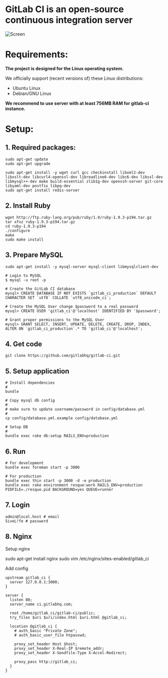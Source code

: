 # GitLab CI is an open-source continuous integration server

![Screen](https://github.com/downloads/gitlabhq/gitlab-ci/gitlab_ci_preview.png)


# Requirements: 

**The project is designed for the Linux operating system.**

We officially support (recent versions of) these Linux distributions:

- Ubuntu Linux
- Debian/GNU Linux

__We recommend to use server with at least 756MB RAM for gitlab-ci instance.__


# Setup: 

## 1. Required packages:

    sudo apt-get update
    sudo apt-get upgrade

    sudo apt-get install -y wget curl gcc checkinstall libxml2-dev libxslt-dev libcurl4-openssl-dev libreadline6-dev libc6-dev libssl-dev libmysql++-dev make build-essential zlib1g-dev openssh-server git-core libyaml-dev postfix libpq-dev
    sudo apt-get install redis-server 

## 2. Install Ruby

    wget http://ftp.ruby-lang.org/pub/ruby/1.9/ruby-1.9.3-p194.tar.gz
    tar xfvz ruby-1.9.3-p194.tar.gz
    cd ruby-1.9.3-p194
    ./configure
    make
    sudo make install


## 3. Prepare MySQL

    sudo apt-get install -y mysql-server mysql-client libmysqlclient-dev

    # Login to MySQL
    $ mysql -u root -p

    # Create the GitLab CI database
    mysql> CREATE DATABASE IF NOT EXISTS `gitlab_ci_production` DEFAULT CHARACTER SET `utf8` COLLATE `utf8_unicode_ci`;

    # Create the MySQL User change $password to a real password
    mysql> CREATE USER 'gitlab_ci'@'localhost' IDENTIFIED BY '$password';

    # Grant proper permissions to the MySQL User
    mysql> GRANT SELECT, INSERT, UPDATE, DELETE, CREATE, DROP, INDEX, ALTER ON `gitlab_ci_production`.* TO 'gitlab_ci'@'localhost';

## 4. Get code 

    git clone https://github.com/gitlabhq/gitlab-ci.git


## 5. Setup application


    # Install dependencies
    #
    bundle

    # Copy mysql db config
    #
    # make sure to update username/password in config/database.yml
    #
    cp config/database.yml.example config/database.yml

    # Setup DB
    #
    bundle exec rake db:setup RAILS_ENV=production


## 6. Run

    # For development 
    bundle exec foreman start -p 3000

    # For production
    bundle exec thin start -p 3000 -d -e production
    bundle exec rake environment resque:work RAILS_ENV=production PIDFILE=./resque.pid BACKGROUND=yes QUEUE=runner 


## 7. Login

    admin@local.host # email
    5iveL!fe # password

## 8. Nginx


Setup nginx

   sudo apt-get install nginx
   sudo vim /etc/nginx/sites-enabled/gitlab_ci


Add config

    upstream gitlab_ci {
      server 127.0.0.1:3000;
    }

    server {
      listen 80;
      server_name ci.gitlabhq.com;

      root /home/gitlab_ci/gitlab-ci/public;
      try_files $uri $uri/index.html $uri.html @gitlab_ci;

      location @gitlab_ci {
        # auth_basic "Private Zone";
        # auth_basic_user_file htpasswd;

        proxy_set_header Host $host;
        proxy_set_header X-Real-IP $remote_addr;
        proxy_set_header X-Sendfile-Type X-Accel-Redirect;

        proxy_pass http://gitlab_ci;
      }
    }

